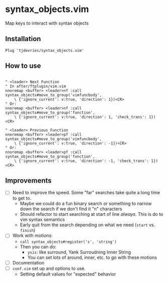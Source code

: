 # syntax_objects.vim
Map keys to interact with syntax objects

## Installation

```vim
Plug 'tjdevries/syntax_objects.vim'
```

## How to use

```vim

" <leader> Next Function
" In after/ftplugin/vim.vim
nnoremap <buffer> <leader>nf :call syntax_objects#move_to_group('vimfuncbody',
    \ {'ignore_current': v:true, 'direction': 1})<CR>
" Or:
nnoremap <buffer> <leader>nf :call syntax_objects#move_to_group('function',
    \ {'ignore_current': v:true, 'direction': 1, 'check_trans': 1})<CR>

" <leader> Previous Function
nnoremap <buffer> <leader>pf :call syntax_objects#move_to_group('vimfuncbody',
    \ {'ignore_current': v:true, 'direction': -1})<CR>
" Or:
nnoremap <buffer> <leader>pf :call syntax_objects#move_to_group('function',
    \ {'ignore_current': v:true, 'direction': -1, 'check_trans': 1})<CR>
```

## Improvements

- [ ] Need to improve the speed. Some "far" searches take quite a long time to get to.
  - Maybe we could do a fun binary search or something to narrow down the search if we don't find it "n" characters
  - Should refactor to start searching at start of line _always_. This is do to vim syntax semantics
  - Early quit from the search depending on what we need (`start` vs. `finish`)
- [ ] Work with motions:
  - `call syntax_objects#register('s', 'string')`
  - Then you can do:
    - `ysis`: like surround, Yank Surroudning Inner String
    - You can set lots of around, inner, etc. to go with these motions
- [ ] Documentation
- [ ] `conf.vim` set up and options to use.
  - Setting default values for "expected" behavior
